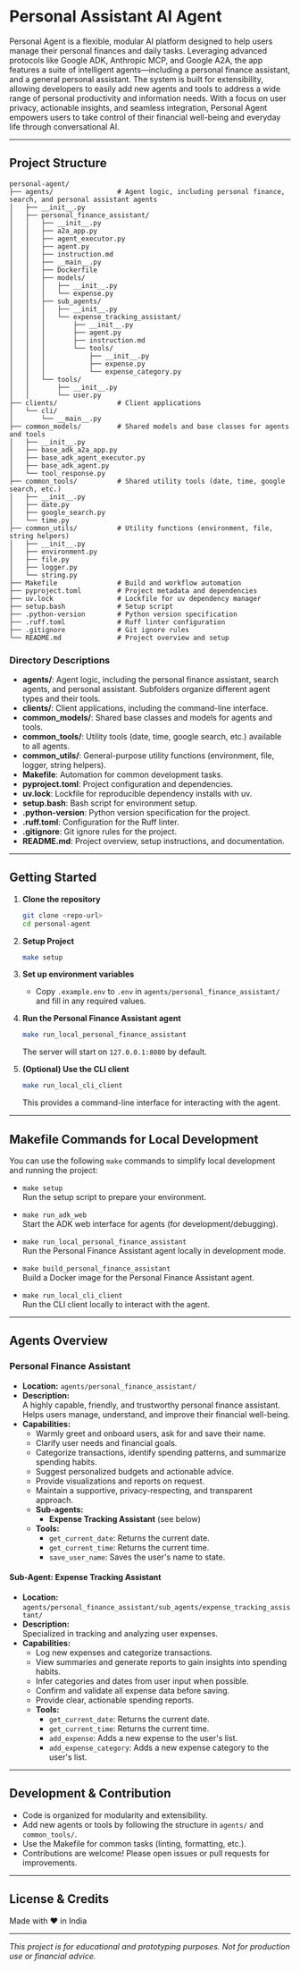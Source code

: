 # Personal Assistant AI Agent

Personal Agent is a flexible, modular AI platform designed to help users manage their personal finances and daily tasks. Leveraging advanced protocols like Google ADK, Anthropic MCP, and Google A2A, the app features a suite of intelligent agents—including a personal finance assistant, and a general personal assistant. The system is built for extensibility, allowing developers to easily add new agents and tools to address a wide range of personal productivity and information needs. With a focus on user privacy, actionable insights, and seamless integration, Personal Agent empowers users to take control of their financial well-being and everyday life through conversational AI.

---

## Project Structure

```
personal-agent/
├── agents/                # Agent logic, including personal finance, search, and personal assistant agents
│   ├── __init__.py
│   ├── personal_finance_assistant/
│   │   ├── __init__.py
│   │   ├── a2a_app.py
│   │   ├── agent_executor.py
│   │   ├── agent.py
│   │   ├── instruction.md
│   │   ├── __main__.py
│   │   ├── Dockerfile
│   │   ├── models/
│   │   │   ├── __init__.py
│   │   │   └── expense.py
│   │   ├── sub_agents/
│   │   │   ├── __init__.py
│   │   │   └── expense_tracking_assistant/
│   │   │       ├── __init__.py
│   │   │       ├── agent.py
│   │   │       ├── instruction.md
│   │   │       └── tools/
│   │   │           ├── __init__.py
│   │   │           ├── expense.py
│   │   │           └── expense_category.py
│   │   └── tools/
│   │       ├── __init__.py
│   │       └── user.py
├── clients/               # Client applications
│   └── cli/
│       └── __main__.py
├── common_models/         # Shared models and base classes for agents and tools
│   ├── __init__.py
│   ├── base_adk_a2a_app.py
│   ├── base_adk_agent_executor.py
│   ├── base_adk_agent.py
│   └── tool_response.py
├── common_tools/          # Shared utility tools (date, time, google search, etc.)
│   ├── __init__.py
│   ├── date.py
│   ├── google_search.py
│   └── time.py
├── common_utils/          # Utility functions (environment, file, string helpers)
│   ├── __init__.py
│   ├── environment.py
│   ├── file.py
│   ├── logger.py
│   └── string.py
├── Makefile               # Build and workflow automation
├── pyproject.toml         # Project metadata and dependencies
├── uv.lock                # Lockfile for uv dependency manager
├── setup.bash             # Setup script
├── .python-version        # Python version specification
├── .ruff.toml             # Ruff linter configuration
├── .gitignore             # Git ignore rules
└── README.md              # Project overview and setup
```

### Directory Descriptions

- **agents/**: Agent logic, including the personal finance assistant, search agents, and personal assistant. Subfolders organize different agent types and their tools.
- **clients/**: Client applications, including the command-line interface.
- **common_models/**: Shared base classes and models for agents and tools.
- **common_tools/**: Utility tools (date, time, google search, etc.) available to all agents.
- **common_utils/**: General-purpose utility functions (environment, file, logger, string helpers).
- **Makefile**: Automation for common development tasks.
- **pyproject.toml**: Project configuration and dependencies.
- **uv.lock**: Lockfile for reproducible dependency installs with uv.
- **setup.bash**: Bash script for environment setup.
- **.python-version**: Python version specification for the project.
- **.ruff.toml**: Configuration for the Ruff linter.
- **.gitignore**: Git ignore rules for the project.
- **README.md**: Project overview, setup instructions, and documentation.

---

## Getting Started

1. **Clone the repository**
   ```sh
   git clone <repo-url>
   cd personal-agent
   ```
2. **Setup Project**
   ```sh
   make setup
   ```
3. **Set up environment variables**

   - Copy `.example.env` to `.env` in `agents/personal_finance_assistant/` and fill in any required values.

4. **Run the Personal Finance Assistant agent**

   ```sh
   make run_local_personal_finance_assistant
   ```

   The server will start on `127.0.0.1:8080` by default.

5. **(Optional) Use the CLI client**
   ```sh
   make run_local_cli_client
   ```
   This provides a command-line interface for interacting with the agent.

---

## Makefile Commands for Local Development

You can use the following `make` commands to simplify local development and running the project:

- `make setup`  
  Run the setup script to prepare your environment.

- `make run_adk_web`  
  Start the ADK web interface for agents (for development/debugging).

- `make run_local_personal_finance_assistant`  
  Run the Personal Finance Assistant agent locally in development mode.

- `make build_personal_finance_assistant`  
  Build a Docker image for the Personal Finance Assistant agent.

- `make run_local_cli_client`  
  Run the CLI client locally to interact with the agent.

---

## Agents Overview

### Personal Finance Assistant

- **Location:** `agents/personal_finance_assistant/`
- **Description:**  
  A highly capable, friendly, and trustworthy personal finance assistant. Helps users manage, understand, and improve their financial well-being.
- **Capabilities:**
  - Warmly greet and onboard users, ask for and save their name.
  - Clarify user needs and financial goals.
  - Categorize transactions, identify spending patterns, and summarize spending habits.
  - Suggest personalized budgets and actionable advice.
  - Provide visualizations and reports on request.
  - Maintain a supportive, privacy-respecting, and transparent approach.
  - **Sub-agents:**
    - **Expense Tracking Assistant** (see below)
  - **Tools:**
    - `get_current_date`: Returns the current date.
    - `get_current_time`: Returns the current time.
    - `save_user_name`: Saves the user's name to state.

#### Sub-Agent: Expense Tracking Assistant

- **Location:** `agents/personal_finance_assistant/sub_agents/expense_tracking_assistant/`
- **Description:**  
  Specialized in tracking and analyzing user expenses.
- **Capabilities:**
  - Log new expenses and categorize transactions.
  - View summaries and generate reports to gain insights into spending habits.
  - Infer categories and dates from user input when possible.
  - Confirm and validate all expense data before saving.
  - Provide clear, actionable spending reports.
  - **Tools:**
    - `get_current_date`: Returns the current date.
    - `get_current_time`: Returns the current time.
    - `add_expense`: Adds a new expense to the user's list.
    - `add_expense_category`: Adds a new expense category to the user's list.

---

## Development & Contribution

- Code is organized for modularity and extensibility.
- Add new agents or tools by following the structure in `agents/` and `common_tools/`.
- Use the Makefile for common tasks (linting, formatting, etc.).
- Contributions are welcome! Please open issues or pull requests for improvements.

---

## License & Credits

Made with ❤️ in India

---

_This project is for educational and prototyping purposes. Not for production use or financial advice._
